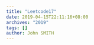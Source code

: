 ```yaml
---
title: "Leetcode17"
date: 2019-04-15T22:11:16+08:00
archives: "2019"
tags: []
author: John SMITH
---
```

